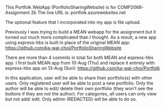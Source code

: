 This Portfolk WebApp (PortfolioSharingWebsite) is for COMP2068-Assignment 2b
The live URL is: portfolk.azurewebsites.net

The optional feature that I incorporated into my app is file upload. 

Previously I was trying to build a MEAN webapp for the assignment but it turned out much more complicated than I thought. As a result, a new app using express-hbs is built in place of the original MEAN app: https://github.com/ka-wai-choi/PortfolioSharingWebsite

There are more than 4 commits in total for both MEAN and express-hbs app. I first built MEAN app from 10-Aug (Thu) and replace it entirely with express-hbs app on 13-Aug (Sun): https://github.com/ka-wai-choi/Portfolk

In this application, user will be able to share their portfolio(s) with other users. Only registered user will be able to post a new portfolio. Only the author will be able to edit/ delete their own portfolio (they won't see the buttons if they are not the author). For categories, all users can only view but not add/ edit. Only admin (REDACTED) will be able to do so. 